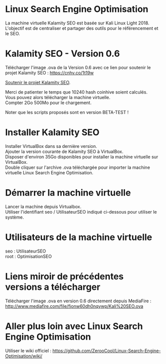 # Linux Search Engine Optimisation
La machine virtuelle Kalamity SEO est basée sur Kali Linux Light 2018.<br/>
L'objectif est de centraliser et partager des outils pour le référencement et le SEO.

# Kalamity SEO - Version 0.6
Télécharger l'image .ova de la Version 0.6 avec ce lien pour soutenir le projet Kalamity SEO : https://cnhv.co/1t19w<br/>

[Soutenir le projet Kalamity SEO](https://cnhv.co/1t19w).

Merci de patienter le temps que 10240 hash coinhive soient calculés.<br/>
Vous pouvez alors télécharger la machine virtuelle.<br/>
Compter 2Go 500Mo pour le chargement.<br/>

Noter que les scripts proposés sont en version BETA-TEST !

# Installer Kalamity SEO
Installer VirtualBox dans sa dernière version.<br/>
Ajouter la version courante de Kalamity SEO à VirtualBox.<br/>
Disposer d'environ 35Go disponibles pour installer la machine virtuelle sur VirtualBox.<br/>
Double cliquer sur l'archive .ova téléchargée pour importer la machine virtuelle Linux Search Engine Optimisation.

# Démarrer la machine virtuelle
Lancer la machine depuis Virtualbox.<br/>
Utiliser l'identifiant seo / UtilisateurSEO indiqué ci-dessous pour utiliser le système.

# Utilisateurs de la machine virtuelle
seo : UtilisateurSEO<br/>
root : OptimisationSEO

# Liens miroir de précédentes versions a télécharger
Télécharger l'image .ova en version 0.6 directement depuis MediaFire : http://www.mediafire.com/file/fjonw60dh0nqywp/Kali%20SEO.ova

# Aller plus loin avec Linux Search Engine Optimisation
Utiliser le wiki officiel : https://github.com/ZerooCool/Linux-Search-Engine-Optimisation/wiki/
